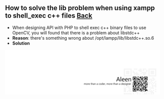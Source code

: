 ## How to solve the lib problem when using xampp to shell_exec c++ files [Back](./qa.md)

- When designing API with PHP to shell exec c++ binary files to use OpenCV, you will found that there is a problem about libstdc++
- **Reason**: there's something wrong about /opt/lampp/lib/libstdc++.so.6
- **Solution**

<a href="http://aleen42.github.io/" target="_blank" ><img src="./../pic/tail.gif"></a>
